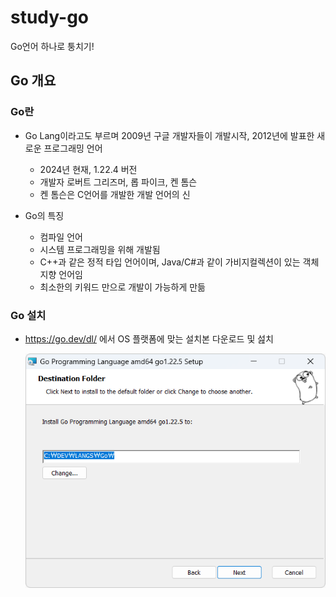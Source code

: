 # study-go
Go언어 하나로 퉁치기!

## Go 개요

### Go란
- Go Lang이라고도 부르며 2009년 구글 개발자들이 개발시작, 2012년에 발표한 새로운 프로그래밍 언어
	- 2024년 현재, 1.22.4 버전
	- 개발자 로버트 그리즈머, 롭 파이크, 켄 톰슨
	- 켄 톰슨은 C언어를 개발한 개발 언어의 신

- Go의 특징
	- 컴파일 언어
	- 시스템 프로그래밍을 위해 개발됨
	- C++과 같은 정적 타입 언어이며, Java/C#과 같이 가비지컬렉션이 있는 객체지향 언어임
	- 최소한의 키워드 만으로 개발이 가능하게 만듦

### Go 설치
- https://go.dev/dl/ 에서 OS 플랫폼에 맞는 설치본 다운로드 및 섪치

	<img src="https://raw.githubusercontent.com/hugoMGSung/study-go/main/images/go001.png" width="730">



